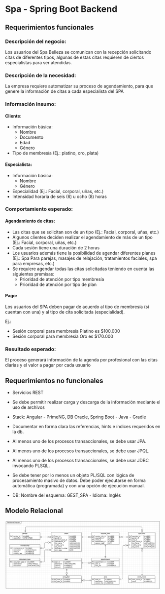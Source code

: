 # Spa - Spring Boot Backend

## Requerimientos funcionales

### Descripción del negocio:

Los usuarios del Spa Belleza se comunican con la recepción solicitando citas de diferentes tipos, algunas de estas citas requieren de ciertos especialistas para ser atendidas.

### Descripción de la necesidad:

La empresa requiere automatizar su proceso de agendamiento, para que genere la información de citas a cada especialista del SPA

### Información insumo:

#### Cliente:

- Información básica:
  - Nombre
  - Documento
  - Edad
  - Género
- Tipo de membresía (Ej.: platino, oro, plata)

#### Especialista:

- Información básica:
  - Nombre
  - Género
- Especialidad (Ej.: Facial, corporal, uñas, etc.)
- Intensidad horaria de seis (6) u ocho (8) horas

### Comportamiento esperado:

#### Agendamiento de citas:

- Las citas que se solicitan son de un tipo (Ej.: Facial, corporal, uñas, etc.)
- Algunos clientes deciden realizar el agendamiento de más de un tipo (Ej.: Facial, corporal, uñas, etc.)
- Cada sesión tiene una duración de 2 horas
- Los usuarios además tiene la posibilidad de agendar diferentes planes (Ej.: Spa Para parejas, masajes de relajación, tratamientos faciales, spa para empresas, etc.)   
- Se requiere agendar todas las citas solicitadas teniendo en cuenta las siguientes premisas:
  - Prioridad de atención por tipo membresía
  - Prioridad de atención por tipo de plan 

#### Pago:

Los usuarios del SPA deben pagar de acuerdo al tipo de membresía (si
cuentan con una) y al tipo de cita solicitada (especialidad).

Ej.: 

- Sesión corporal para membresía Platino es $100.000
- Sesión corporal para membresía Oro es $170.000

### Resultado esperado:

El proceso generará información de la agenda por profesional con las citas diarias y el valor a pagar por cada usuario

## Requerimientos no funcionales

- Servicios REST
- Se debe permitir realizar carga y descarga de la información mediante el uso de archivos
- Stack: Angular - PrimeNG, DB Oracle, Spring Boot - Java - Gradle
- Documentar en forma clara las referencias, hints e índices requeridos en la db.
- Al menos uno de los procesos transaccionales, se debe usar JPA.
- Al menos uno de los procesos transaccionales, se debe usar JPQL.
- Al menos uno de los procesos transaccionales, se debe usar JDBC invocando PLSQL.

- Se debe tener por lo menos un objeto PL/SQL con lógica de procesamiento masivo de datos. Debe poder ejecutarse en forma automática (programada) y con una opción de ejecución manual.
- DB: Nombre del esquema: GEST_SPA - Idioma: Inglés

## Modelo Relacional

![relational_diagram](assets/relational_diagram.png)